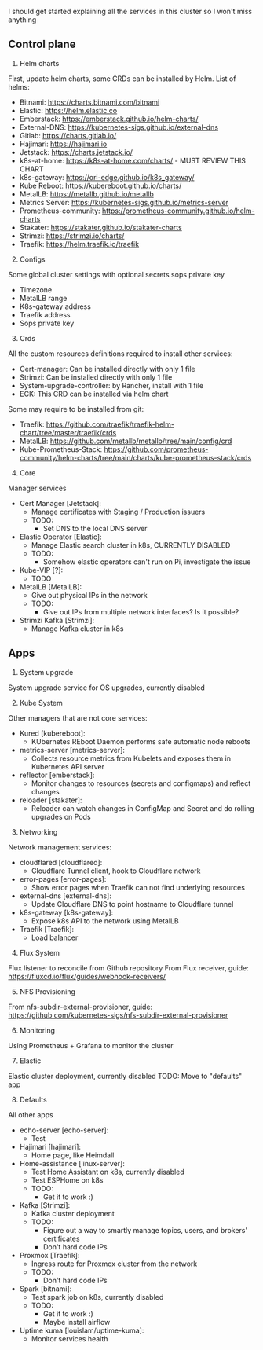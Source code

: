 I should get started explaining all the services in this cluster so I won't miss anything

## Control plane

1. Helm charts

First, update helm charts, some CRDs can be installed by Helm. List of helms:
- Bitnami: https://charts.bitnami.com/bitnami
- Elastic: https://helm.elastic.co
- Emberstack: https://emberstack.github.io/helm-charts/
- External-DNS: https://kubernetes-sigs.github.io/external-dns
- Gitlab: https://charts.gitlab.io/
- Hajimari: https://hajimari.io
- Jetstack: https://charts.jetstack.io/
- k8s-at-home: https://k8s-at-home.com/charts/ - MUST REVIEW THIS CHART
- k8s-gateway: https://ori-edge.github.io/k8s_gateway/
- Kube Reboot: https://kubereboot.github.io/charts/
- MetalLB: https://metallb.github.io/metallb
- Metrics Server: https://kubernetes-sigs.github.io/metrics-server
- Prometheus-community: https://prometheus-community.github.io/helm-charts
- Stakater: https://stakater.github.io/stakater-charts
- Strimzi: https://strimzi.io/charts/
- Traefik: https://helm.traefik.io/traefik

2. Configs

Some global cluster settings with optional secrets sops private key
- Timezone
- MetalLB range
- K8s-gateway address
- Traefik address
- Sops private key

3. Crds

All the custom resources definitions required to install other services:
- Cert-manager: Can be installed directly with only 1 file
- Strimzi: Can be installed directly with only 1 file
- System-upgrade-controller: by Rancher, install with 1 file
- ECK: This CRD can be installed via helm chart

Some may require to be installed from git:
- Traefik: https://github.com/traefik/traefik-helm-chart/tree/master/traefik/crds
- MetalLB: https://github.com/metallb/metallb/tree/main/config/crd
- Kube-Prometheus-Stack: https://github.com/prometheus-community/helm-charts/tree/main/charts/kube-prometheus-stack/crds

4. Core

Manager services
- Cert Manager [Jetstack]:
  - Manage certificates with Staging / Production issuers
  - TODO:
    - Set DNS to the local DNS server
- Elastic Operator [Elastic]:
  - Manage Elastic search cluster in k8s, CURRENTLY DISABLED
  - TODO:
    - Somehow elastic operators can't run on Pi, investigate the issue
- Kube-VIP [?]:
  - TODO
- MetalLB [MetalLB]:
  - Give out physical IPs in the network
  - TODO:
    - Give out IPs from multiple network interfaces? Is it possible?
- Strimzi Kafka [Strimzi]:
  - Manage Kafka cluster in k8s

## Apps
1. System upgrade

System upgrade service for OS upgrades, currently disabled

2. Kube System

Other managers that are not core services:
- Kured [kubereboot]:
  - KUbernetes REboot Daemon performs safe automatic node reboots
- metrics-server [metrics-server]:
  - Collects resource metrics from Kubelets and exposes them in Kubernetes API server
- reflector [emberstack]:
  - Monitor changes to resources (secrets and configmaps) and reflect changes
- reloader [stakater]:
  - Reloader can watch changes in ConfigMap and Secret and do rolling upgrades on Pods

3. Networking

Network management services:
- cloudflared [cloudflared]:
  - Cloudflare Tunnel client, hook to Cloudflare network
- error-pages [error-pages]:
  - Show error pages when Traefik can not find underlying resources
- external-dns [external-dns]:
  - Update Cloudflare DNS to point hostname to Cloudflare tunnel
- k8s-gateway [k8s-gateway]:
  - Expose k8s API to the network using MetalLB
- Traefik [Traefik]:
  - Load balancer

4. Flux System

Flux listener to reconcile from Github repository
From Flux receiver, guide: https://fluxcd.io/flux/guides/webhook-receivers/

5. NFS Provisioning

From nfs-subdir-external-provisioner, guide: https://github.com/kubernetes-sigs/nfs-subdir-external-provisioner

6. Monitoring

Using Prometheus + Grafana to monitor the cluster

7. Elastic

Elastic cluster deployment, currently disabled
TODO: Move to "defaults" app

8. Defaults

All other apps
- echo-server [echo-server]:
  - Test
- Hajimari [hajimari]:
  - Home page, like Heimdall
- Home-assistance [linux-server]:
  - Test Home Assistant on k8s, currently disabled
  - Test ESPHome on k8s
  - TODO:
    - Get it to work :)
- Kafka [Strimzi]:
  - Kafka cluster deployment
  - TODO:
    - Figure out a way to smartly manage topics, users, and brokers' certificates
    - Don't hard code IPs
- Proxmox [Traefik]:
  - Ingress route for Proxmox cluster from the network
  - TODO:
    - Don't hard code IPs
- Spark [bitnami]:
  - Test spark job on k8s, currently disabled
  - TODO:
    - Get it to work :)
    - Maybe install airflow
- Uptime kuma [louislam/uptime-kuma]:
  - Monitor services health
